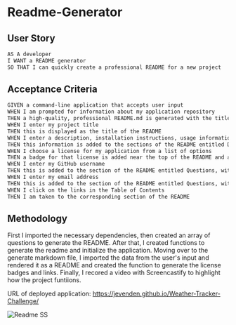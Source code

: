 # Readme-Generator

## User Story

```md
AS A developer
I WANT a README generator
SO THAT I can quickly create a professional README for a new project
```

## Acceptance Criteria

```md
GIVEN a command-line application that accepts user input
WHEN I am prompted for information about my application repository
THEN a high-quality, professional README.md is generated with the title of my project and sections entitled Description, Table of Contents, Installation, Usage, License, Contributing, Tests, and Questions
WHEN I enter my project title
THEN this is displayed as the title of the README
WHEN I enter a description, installation instructions, usage information, contribution guidelines, and test instructions
THEN this information is added to the sections of the README entitled Description, Installation, Usage, Contributing, and Tests
WHEN I choose a license for my application from a list of options
THEN a badge for that license is added near the top of the README and a notice is added to the section of the README entitled License that explains which license the application is covered under
WHEN I enter my GitHub username
THEN this is added to the section of the README entitled Questions, with a link to my GitHub profile
WHEN I enter my email address
THEN this is added to the section of the README entitled Questions, with instructions on how to reach me with additional questions
WHEN I click on the links in the Table of Contents
THEN I am taken to the corresponding section of the README
```

## Methodology

First I imported the necessary dependencies, then created an array of questions to generate the README. After that, I created functions to generate the readme
and initialize the application. Moving over to the generate markdown file, I imported the data from the user's input and rendered it as a README and created 
the function to generate the license badges and links. Finally, I recored a video with Screencastify to highlight how the project funtiions.

URL of deployed application: https://jevenden.github.io/Weather-Tracker-Challenge/

![Readme SS](https://user-images.githubusercontent.com/102879070/178124011-5626ca8a-83b7-4871-8f0d-d908cc622e08.png)


